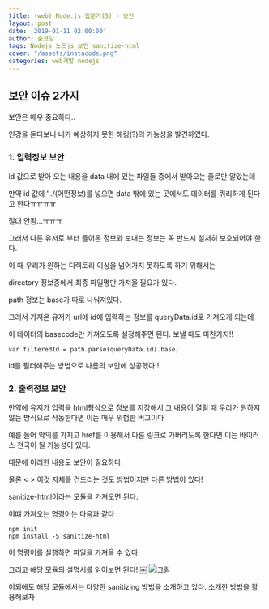 ```yaml
---
title: (web) Node.js 입문기(5) - 보안
layout: post
date: '2019-01-11 02:00:00'
author: 줌코딩
tags: Nodejs 노드js 보안 sanitize-html
cover: "/assets/instacode.png"
categories: web개발 nodejs
---
```


## 보안 이슈 2가지

보안은 매우 중요하다..

인강을 듣다보니 내가 예상하지 못한 해킹(?)의 가능성을 발견하였다.

### 1. 입력정보 보안

id 값으로 받아 오는 내용을 data 내에 있는 파일들 중에서 받아오는 줄로만 알았는데

만약 id 값에 '../(어떤정보)를 넣으면 data 밖에 있는 곳에서도 데이터를 쿼리하게 된다고 한다ㅠㅠㅠㅠ

절대 안됨...ㅠㅠㅠ

그래서 다른 유저로 부터 들어온 정보와 보내는 정보는 꼭 반드시 철저히 보호되어야 한다.



이 때 우리가 원하는 디렉토리 이상을 넘어가지 못하도록 하기 위해서는 

directory 정보중에서 최종 파일명만 가져올 필요가 있다.

path 정보는 base가 따로 나눠져있다.

그래서 가져온 유저가 url에 id에 입력하는 정보를 queryData.id로 가져오게 되는데

이 데이터의 basecode만 가져오도록 설정해주면 된다. 보낼 때도 마찬가지!!

    var filteredId = path.parse(queryData.id).base;

id를 필터해주는 방법으로 나름의 보안에 성공했다!!

### 2. 출력정보 보안

만약에 유저가 입력을 html형식으로 정보를 저장해서 그 내용이 열릴 때 우리가 원하지 않는 방식으로 작동한다면 이는 매우 위험한 버그이다

예를 들어 악의를 가지고 href를 이용해서 다른 링크로 가버리도록 한다면 이는 바이러스 천국이 될 가능성이 있다.

때문에 이러한 내용도 보안이 필요하다.

물론 < > 이것 자체를 건드리는 것도 방법이지만 다른 방법이 있다!

sanitize-html이라는 모듈을 가져오면 된다.

이떄 가져오는 명령어는 다음과 같다

    npm init
    npm install -S sanitize-html

이 명령어를 실행하면 파일을 가져올 수 있다.

그리고 해당 모듈의 설명서를 읽어보면 된다!
￼
![그림](https://raw.githubusercontent.com/zoomKoding/zoomKoding.github.io/source/assets/_posts/Node-introduction-9.png)

이외에도 해당 모듈에서는 다양한 sanitizing 방법을 소개하고 있다. 소개한 방법을 활용해보자
